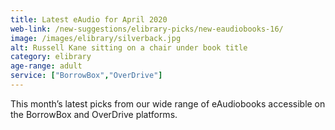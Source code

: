 ```yaml
---
title: Latest eAudio for April 2020
web-link: /new-suggestions/elibrary-picks/new-eaudiobooks-16/
image: /images/elibrary/silverback.jpg
alt: Russell Kane sitting on a chair under book title
category: elibrary
age-range: adult
service: ["BorrowBox","OverDrive"]
---
```


This month’s latest picks from our wide range of eAudiobooks accessible on the BorrowBox and OverDrive platforms.
